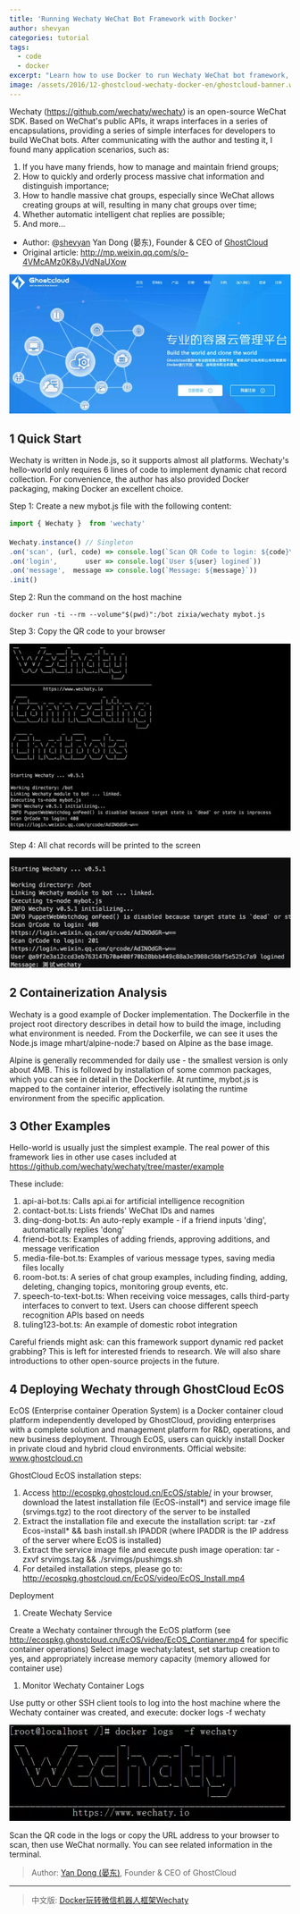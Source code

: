 ```yaml
---
title: 'Running Wechaty WeChat Bot Framework with Docker'
author: shevyan
categories: tutorial
tags:
  - code
  - docker
excerpt: "Learn how to use Docker to run Wechaty WeChat bot framework, from basic setup to deployment with GhostCloud EcOS"
image: /assets/2016/12-ghostcloud-wechaty-docker-en/ghostcloud-banner.webp
---
```


Wechaty (<https://github.com/wechaty/wechaty>) is an open-source WeChat SDK. Based on WeChat's public APIs, it wraps interfaces in a series of encapsulations, providing a series of simple interfaces for developers to build WeChat bots. After communicating with the author and testing it, I found many application scenarios, such as:

1. If you have many friends, how to manage and maintain friend groups;
2. How to quickly and orderly process massive chat information and distinguish importance;
3. How to handle massive chat groups, especially since WeChat allows creating groups at will, resulting in many chat groups over time;
4. Whether automatic intelligent chat replies are possible;
5. And more...

* Author: @[shevyan](https://github.com/shevyan) Yan Dong (晏东), Founder & CEO of [GhostCloud](https://www.ghostcloud.cn/)
* Original article: <http://mp.weixin.qq.com/s/o-4VMcAMz0K8yJVdNaUXow>

![GhostCloud Banner][ghostcloud-banner]

## 1 Quick Start

Wechaty is written in Node.js, so it supports almost all platforms. Wechaty's hello-world only requires 6 lines of code to implement dynamic chat record collection. For convenience, the author has also provided Docker packaging, making Docker an excellent choice.

Step 1: Create a new mybot.js file with the following content:

```javascript
import { Wechaty }  from 'wechaty'

Wechaty.instance() // Singleton
.on('scan', (url, code) => console.log(`Scan QR Code to login: ${code}\n${url}`))
.on('login',       user => console.log(`User ${user} logined`))
.on('message',  message => console.log(`Message: ${message}`))
.init()
```

Step 2: Run the command on the host machine

```shell
docker run -ti --rm --volume"$(pwd)":/bot zixia/wechaty mybot.js
```

Step 3: Copy the QR code to your browser

![QR Code][ghostcloud-qrcode]

Step 4: All chat records will be printed to the screen

![Message][ghostcloud-message]

## 2 Containerization Analysis

Wechaty is a good example of Docker implementation. The Dockerfile in the project root directory describes in detail how to build the image, including what environment is needed. From the Dockerfile, we can see it uses the Node.js image mhart/alpine-node:7 based on Alpine as the base image.

Alpine is generally recommended for daily use - the smallest version is only about 4MB. This is followed by installation of some common packages, which you can see in detail in the Dockerfile. At runtime, mybot.js is mapped to the container interior, effectively isolating the runtime environment from the specific application.

## 3 Other Examples

Hello-world is usually just the simplest example. The real power of this framework lies in other use cases included at <https://github.com/wechaty/wechaty/tree/master/example>

These include:

1. api-ai-bot.ts: Calls api.ai for artificial intelligence recognition
2. contact-bot.ts: Lists friends' WeChat IDs and names
3. ding-dong-bot.ts: An auto-reply example - if a friend inputs 'ding', automatically replies 'dong'
4. friend-bot.ts: Examples of adding friends, approving additions, and message verification
5. media-file-bot.ts: Examples of various message types, saving media files locally
6. room-bot.ts: A series of chat group examples, including finding, adding, deleting, changing topics, monitoring group events, etc.
7. speech-to-text-bot.ts: When receiving voice messages, calls third-party interfaces to convert to text. Users can choose different speech recognition APIs based on needs
8. tuling123-bot.ts: An example of domestic robot integration

Careful friends might ask: can this framework support dynamic red packet grabbing? This is left for interested friends to research. We will also share introductions to other open-source projects in the future.

## 4 Deploying Wechaty through GhostCloud EcOS

EcOS (Enterprise container Operation System) is a Docker container cloud platform independently developed by GhostCloud, providing enterprises with a complete solution and management platform for R&D, operations, and new business deployment. Through EcOS, users can quickly install Docker in private cloud and hybrid cloud environments. Official website: www.ghostcloud.cn

GhostCloud EcOS installation steps:

1. Access <http://ecospkg.ghostcloud.cn/EcOS/stable/> in your browser, download the latest installation file (EcOS-install*) and service image file (srvimgs.tgz) to the root directory of the server to be installed
2. Extract the installation file and execute the installation script: tar -zxf Ecos-install* && bash install.sh IPADDR (where IPADDR is the IP address of the server where EcOS is installed)
3. Extract the service image file and execute push image operation: tar -zxvf srvimgs.tag && ./srvimgs/pushimgs.sh
4. For detailed installation steps, please go to: <http://ecospkg.ghostcloud.cn/EcOS/video/EcOS_Install.mp4>

Deployment

1) Create Wechaty Service

Create a Wechaty container through the EcOS platform (see <http://ecospkg.ghostcloud.cn/EcOS/video/EcOS_Contianer.mp4> for specific container operations)
Select image wechaty:latest, set startup creation to yes, and appropriately increase memory capacity (memory allowed for container use)

1) Monitor Wechaty Container Logs

Use putty or other SSH client tools to log into the host machine where the Wechaty container was created, and execute:
docker logs -f wechaty

![Log][ghostcloud-log]

Scan the QR code in the logs or copy the URL address to your browser to scan, then use WeChat normally. You can see related information in the terminal.

[ghostcloud-banner]: /assets/2016/12-ghostcloud-wechaty-docker-en/ghostcloud-banner.webp
[ghostcloud-log]: /assets/2016/12-ghostcloud-wechaty-docker-en/ghostcloud-log.webp
[ghostcloud-message]: /assets/2016/12-ghostcloud-wechaty-docker-en/ghostcloud-message.webp
[ghostcloud-qrcode]: /assets/2016/12-ghostcloud-wechaty-docker-en/ghostcloud-qrcode.webp

> Author: [Yan Dong (晏东)](https://github.com/shevyan), Founder & CEO of GhostCloud

---

> 中文版: [Docker玩转微信机器人框架Wechaty](/2016/12/05/ghostcloud-wechaty-docker/)
